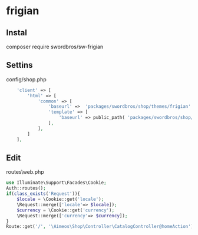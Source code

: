 # frigian
## Instal
composer require swordbros/sw-frigian
## Settins
config/shop.php
```php
	'client' => [
		'html' => [
			'common' => [
				'baseurl' =>  'packages/swordbros/shop/themes/frigian' ,
				'template' => [
					'baseurl' => public_path( 'packages/swordbros/shop/themes/frigian' ),
				],
			],
		]
	],
```
## Edit
routes\web.php
```php
use Illuminate\Support\Facades\Cookie;
Auth::routes();
if(class_exists('Request')){
    $locale = \Cookie::get('locale');
    \Request::merge(['locale'=> $locale]);
    $currency = \Cookie::get('currency');
    \Request::merge(['currency'=> $currency]);
}
Route::get('/', '\Aimeos\Shop\Controller\CatalogController@homeAction')->name('aimeos_home');
```

